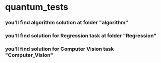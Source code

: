 # quantum_tests

### you'll find algorithm solution at folder "algorithm"

### you'll find solution for Regression task at folder "Regression"

### you'll find solution for Computer Vision task "Computer_Vision"
